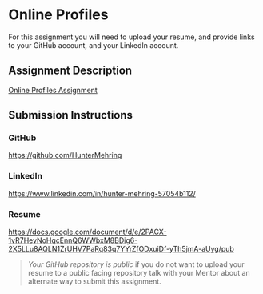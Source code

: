 # Online Profiles
For this assignment you will need to upload your resume, and provide links to your GitHub account, and your LinkedIn account.

## Assignment Description
[Online Profiles Assignment](https://education.launchcode.org/liftoff/assignments/online-profiles/)

## Submission Instructions
 
### GitHub
https://github.com/HunterMehring
 
### LinkedIn
https://www.linkedin.com/in/hunter-mehring-57054b112/

### Resume
https://docs.google.com/document/d/e/2PACX-1vR7HevNoHqcEnnQ6WWbxM8BDig6-2X5LLu8AQLN1ZrUHV7PaRq83q7YYrZfODxuiDf-yTh5jmA-aUyg/pub

> *Your GitHub repository is public* if you do not want to upload your resume to a public facing repository talk with your Mentor about an alternate way to submit this assignment.
